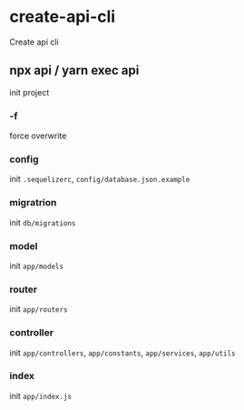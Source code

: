 # create-api-cli
Create api cli

## npx api / yarn exec api
init project

### -f
force overwrite

### config
init `.sequelizerc`, `config/database.json.example`

### migratrion
init `db/migrations`

### model
init `app/models`

### router
init `app/routers`

### controller
init `app/controllers`, `app/constants`, `app/services`, `app/utils`

### index
init `app/index.js`




